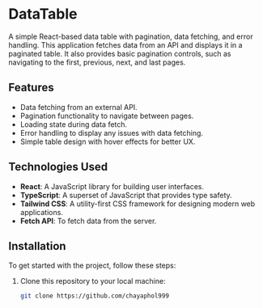 # DataTable

A simple React-based data table with pagination, data fetching, and error handling. This application fetches data from an API and displays it in a paginated table. It also provides basic pagination controls, such as navigating to the first, previous, next, and last pages.

## Features

- Data fetching from an external API.
- Pagination functionality to navigate between pages.
- Loading state during data fetch.
- Error handling to display any issues with data fetching.
- Simple table design with hover effects for better UX.

## Technologies Used

- **React**: A JavaScript library for building user interfaces.
- **TypeScript**: A superset of JavaScript that provides type safety.
- **Tailwind CSS**: A utility-first CSS framework for designing modern web applications.
- **Fetch API**: To fetch data from the server.

## Installation

To get started with the project, follow these steps:

1. Clone this repository to your local machine:

   ```bash
   git clone https://github.com/chayaphol999
